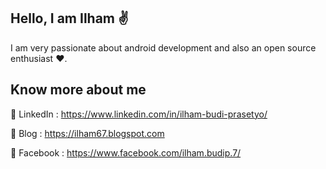 ## **Hello, I am Ilham :v:**

I am very passionate about android development and also an open source enthusiast :heart:.

## Know more about me

:small_blue_diamond:  LinkedIn : https://www.linkedin.com/in/ilham-budi-prasetyo/

:small_orange_diamond:  Blog : https://ilham67.blogspot.com

:small_blue_diamond:  Facebook : https://www.facebook.com/ilham.budip.7/


